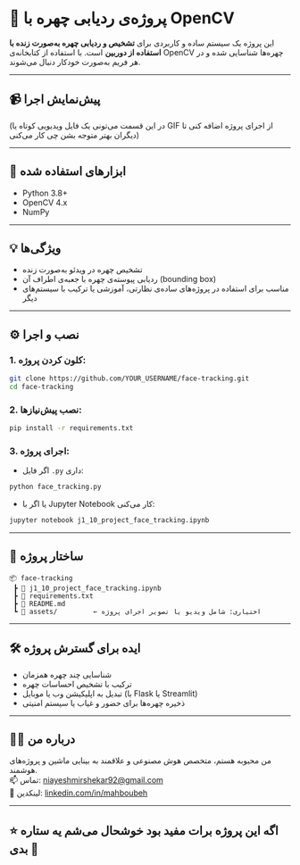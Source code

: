 
# 🎯 پروژه‌ی ردیابی چهره با OpenCV

این پروژه یک سیستم ساده و کاربردی برای **تشخیص و ردیابی چهره به‌صورت زنده با استفاده از دوربین** است. با استفاده از کتابخانه‌ی OpenCV چهره‌ها شناسایی شده و در هر فریم به‌صورت خودکار دنبال می‌شوند.

---

## 📹 پیش‌نمایش اجرا

(در این قسمت می‌تونی یک فایل ویدیویی کوتاه یا GIF از اجرای پروژه اضافه کنی تا دیگران بهتر متوجه بشن چی کار می‌کنی)

---

## 🧠 ابزارهای استفاده شده

- Python 3.8+
- OpenCV 4.x
- NumPy

---

## 💡 ویژگی‌ها

- تشخیص چهره در ویدئو به‌صورت زنده
- ردیابی پیوسته‌ی چهره با جعبه‌ی اطراف آن (bounding box)
- مناسب برای استفاده در پروژه‌های ساده‌ی نظارتی، آموزشی یا ترکیب با سیستم‌های دیگر

---

## ⚙️ نصب و اجرا

### 1. کلون کردن پروژه:

```bash
git clone https://github.com/YOUR_USERNAME/face-tracking.git
cd face-tracking
```

### 2. نصب پیش‌نیازها:

```bash
pip install -r requirements.txt
```

### 3. اجرای پروژه:

- اگر فایل `.py` داری:

```bash
python face_tracking.py
```

- یا اگر با Jupyter Notebook کار می‌کنی:

```bash
jupyter notebook j1_10_project_face_tracking.ipynb
```

---

## 📁 ساختار پروژه

```
📦 face-tracking
 ┣ 📜 j1_10_project_face_tracking.ipynb
 ┣ 📜 requirements.txt
 ┣ 📜 README.md
 ┗ 📁 assets/         ← اختیاری: شامل ویدیو یا تصویر اجرای پروژه
```

---

## 🛠 ایده برای گسترش پروژه

- شناسایی چند چهره همزمان
- ترکیب با تشخیص احساسات چهره
- تبدیل به اپلیکیشن وب یا موبایل (با Flask یا Streamlit)
- ذخیره چهره‌ها برای حضور و غیاب یا سیستم امنیتی

---

## 🙋‍♀️ درباره من

من محبوبه هستم، متخصص هوش مصنوعی و علاقمند به بینایی ماشین و پروژه‌های هوشمند.  
📫 تماس: niayeshmirshekar92@gmail.com  
🔗 لینکدین: [linkedin.com/in/mahboubeh](#) 

---

## ⭐ اگه این پروژه برات مفید بود خوشحال می‌شم یه ستاره بدی 🌟

